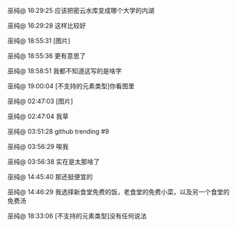 巫纯@ 16:29:25
应该把密云水库变成哪个大学的内湖

巫纯@ 16:29:28
这样比较好

巫纯@ 18:55:31
[图片]

巫纯@ 18:55:36
更有意思了

巫纯@ 18:58:51
我都不知道这写的是啥字

巫纯@ 19:00:04
[不支持的元素类型]你看图里

巫纯@ 02:47:03
[图片]

巫纯@ 02:47:04
我草

巫纯@ 03:51:28
github trending #9

巫纯@ 03:56:29
唉我

巫纯@ 03:56:38
实在是太那啥了

巫纯@ 14:45:40
那还挺便宜的

巫纯@ 14:46:29
我选择新食堂免费的饭，老食堂的免费小菜，以及另一个食堂的免费汤

巫纯@ 18:33:06
[不支持的元素类型]没有任何说法
